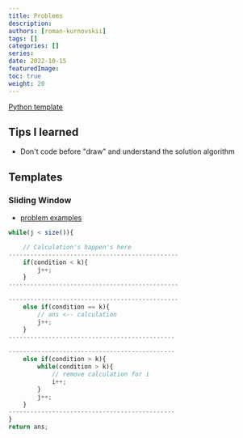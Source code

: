 ```yaml
---
title: Problems
description:
authors: [roman-kurnovskii]
tags: []
categories: []
series:
date: 2022-10-15
featuredImage:
toc: true
weight: 20
---
```


[Python template](../#template)


## Tips I learned

- Don't code before "draw" and understand the solution algorithm

## Templates

### Sliding Window

- [problem examples](/en/tags/sliding-window/)

```js
while(j < size()){

    // Calculation's happen's here
-----------------------------------------------
    if(condition < k){
        j++;
    }
-----------------------------------------------

-----------------------------------------------
    else if(condition == k){
        // ans <-- calculation
        j++;
    }
----------------------------------------------

----------------------------------------------
    else if(condition > k){
        while(condition > k){
            // remove calculation for i
            i++;
        }
        j++;
    }
----------------------------------------------
}
return ans;
```